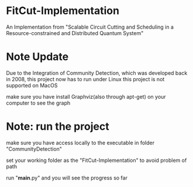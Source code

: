 # FitCut-Implementation
An Implementation from "Scalable Circuit Cutting and Scheduling in a Resource-constrained and Distributed Quantum System"

# Note Update

Due to the Integration of Community Detection, which was developed back in 2008, this project now has to run under Linux
this project is not supported on MacOS

make sure you have install Graphviz(also through apt-get) on your computer to see the graph

# Note: run the project

make sure you have access locally to the executable in folder "CommunityDetection"

set your working folder as the "FitCut-Implementation" to avoid problem of path

run "__main__.py" and you will see the progress so far
